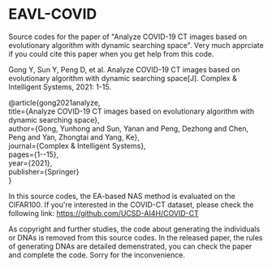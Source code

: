 # EAVL-COVID

Source codes for the paper of "Analyze COVID-19 CT images based on evolutionary algorithm with dynamic searching space". Very much apprciate if you could cite this paper when you get help from this code.

Gong Y, Sun Y, Peng D, et al. Analyze COVID-19 CT images based on evolutionary algorithm with dynamic searching space[J]. Complex & Intelligent Systems, 2021: 1-15.

@article{gong2021analyze,  
  title={Analyze COVID-19 CT images based on evolutionary algorithm with dynamic searching space},  
  author={Gong, Yunhong and Sun, Yanan and Peng, Dezhong and Chen, Peng and Yan, Zhongtai and Yang, Ke},  
  journal={Complex \& Intelligent Systems},  
  pages={1--15},  
  year={2021},  
  publisher={Springer}  
}

In this source codes, the EA-based NAS method is evaluated on the CIFAR100. If you're interested in the COVID-CT dataset, please check the following link: https://github.com/UCSD-AI4H/COVID-CT

As copyright and further studies, the code about generating the individuals or DNAs is removed from this source codes. In the released paper, the rules of generating DNAs are detailed demenstrated, you can check the paper and complete the code. Sorry for the inconvenience.
